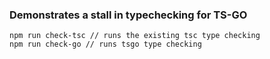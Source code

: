 ### Demonstrates a stall in typechecking for TS-GO

```
npm run check-tsc // runs the existing tsc type checking
npm run check-go // runs tsgo type checking
```
